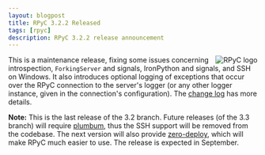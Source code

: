 ```yaml
---
layout: blogpost
title: RPyC 3.2.2 Released
tags: [rpyc]
description: RPyC 3.2.2 release announcement
---
```


<img src="http://rpyc.sourceforge.net/_static/rpyc3-logo-medium.png" title="RPyC logo" style="float:right" />

This is a maintenance release, fixing some issues concerning introspection, ``ForkingServer`` 
and signals, IronPython and signals, and SSH on Windows. It also introduces optional logging 
of exceptions that occur over the RPyC connection to the server's logger (or any other logger
instance, given in the connection's configuration). The 
[change log](http://rpyc.sourceforge.net/changelog.html) has more details.

**Note:** This is the last release of the 3.2 branch. Future releases (of the 3.3 branch) will 
require [plumbum](http://plumbum.readthedocs.org), thus the SSH support will be removed from the
codebase. The next version will also provide [zero-deploy](https://github.com/tomerfiliba/rpyc/issues/81),
which will make RPyC much easier to use. The release is expected in September.

